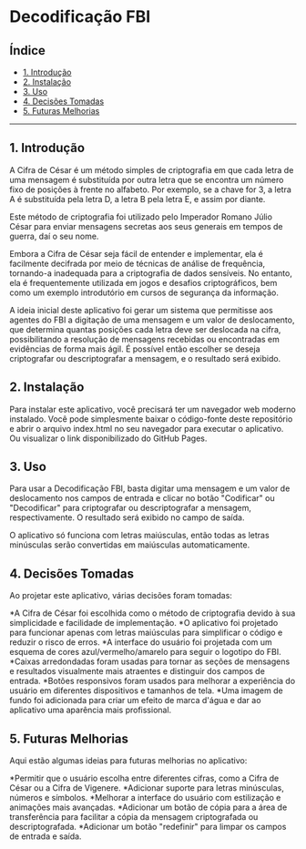 # Decodificação FBI

## Índice

* [1. Introdução](#1-introdução)
* [2. Instalação](#2-instalação)
* [3. Uso](#3-uso)
* [4. Decisões Tomadas](#5-decisões-tomadas)
* [5. Futuras Melhorias](#5-futuras-melhorias)

***

## 1. Introdução
A Cifra de César é um método simples de criptografia em que cada letra de uma mensagem é substituída por outra letra que se encontra um número fixo de posições à frente no alfabeto. Por exemplo, se a chave for 3, a letra A é substituída pela letra D, a letra B pela letra E, e assim por diante.

Este método de criptografia foi utilizado pelo Imperador Romano Júlio César para enviar mensagens secretas aos seus generais em tempos de guerra, daí o seu nome.

Embora a Cifra de César seja fácil de entender e implementar, ela é facilmente decifrada por meio de técnicas de análise de frequência, tornando-a inadequada para a criptografia de dados sensíveis. No entanto, ela é frequentemente utilizada em jogos e desafios criptográficos, bem como um exemplo introdutório em cursos de segurança da informação.

A ideia inicial deste aplicativo foi gerar um sistema que permitisse aos agentes do FBI a digitação de uma mensagem e um valor de deslocamento, que determina quantas posições cada letra deve ser deslocada na cifra, possibilitando a resolução de mensagens recebidas ou encontradas em evidências de forma mais ágil. É possível então escolher se deseja criptografar ou descriptografar a mensagem, e o resultado será exibido.

## 2. Instalação

Para instalar este aplicativo, você precisará ter um navegador web moderno instalado. Você pode simplesmente baixar o código-fonte deste repositório e abrir o arquivo index.html no seu navegador para executar o aplicativo. Ou visualizar o link disponibilizado do GitHub Pages.

## 3. Uso

Para usar a Decodificação FBI, basta digitar uma mensagem e um valor de deslocamento nos campos de entrada e clicar no botão "Codificar" ou "Decodificar" para criptografar ou descriptografar a mensagem, respectivamente. O resultado será exibido no campo de saída.

O aplicativo só funciona com letras maiúsculas, então todas as letras minúsculas serão convertidas em maiúsculas automaticamente.

## 4. Decisões Tomadas

Ao projetar este aplicativo, várias decisões foram tomadas:

*A Cifra de César foi escolhida como o método de criptografia devido à sua simplicidade e facilidade de implementação.
*O aplicativo foi projetado para funcionar apenas com letras maiúsculas para simplificar o código e reduzir o risco de erros.
*A interface do usuário foi projetada com um esquema de cores azul/vermelho/amarelo para seguir o logotipo do FBI.
*Caixas arredondadas foram usadas para tornar as seções de mensagens e resultados visualmente mais atraentes e distinguir dos campos de entrada.
*Botões responsivos foram usados para melhorar a experiência do usuário em diferentes dispositivos e tamanhos de tela.
*Uma imagem de fundo foi adicionada para criar um efeito de marca d'água e dar ao aplicativo uma aparência mais profissional.

## 5. Futuras Melhorias

Aqui estão algumas ideias para futuras melhorias no aplicativo:

*Permitir que o usuário escolha entre diferentes cifras, como a Cifra de César ou a Cifra de Vigenere.
*Adicionar suporte para letras minúsculas, números e símbolos.
*Melhorar a interface do usuário com estilização e animações mais avançadas.
*Adicionar um botão de cópia para a área de transferência para facilitar a cópia da mensagem criptografada ou descriptografada.
*Adicionar um botão "redefinir" para limpar os campos de entrada e saída.
